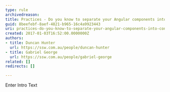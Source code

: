 ```yaml
---
type: rule
archivedreason: 
title: Practices - Do you know to separate your Angular components into container and presentational components?
guid: 8beefebf-8aef-4821-b965-16c4a9923443
uri: practices-do-you-know-to-separate-your-angular-components-into-container-and-presentational-components
created: 2017-01-03T16:52:00.0000000Z
authors:
- title: Duncan Hunter
  url: https://ssw.com.au/people/duncan-hunter
- title: Gabriel George
  url: https://ssw.com.au/people/gabriel-george
related: []
redirects: []

---
```



Enter Intro Text
<br><excerpt class='endintro'></excerpt><br>



